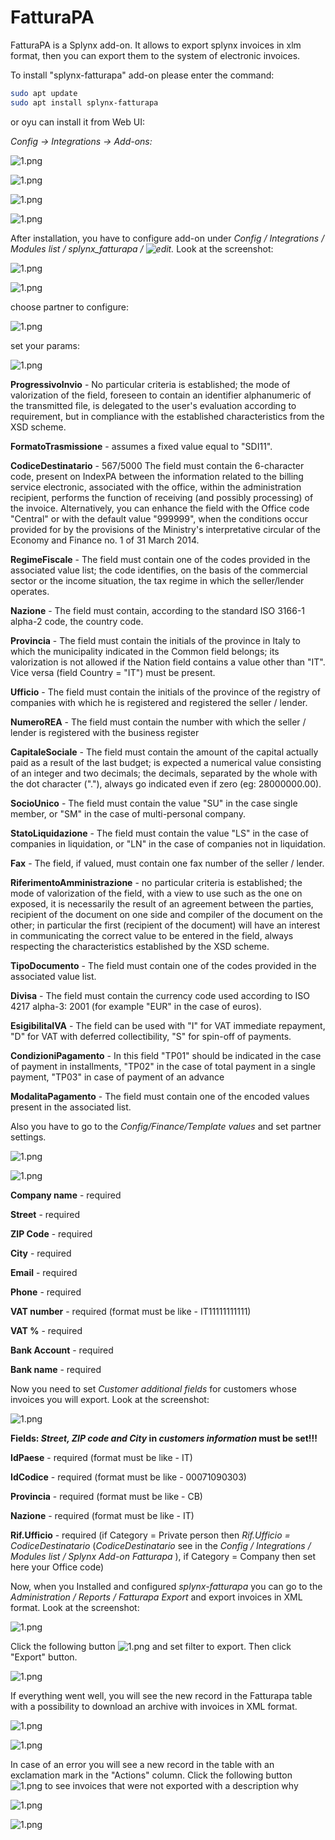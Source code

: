 FatturaPA
=========

FatturaPA is a Splynx add-on. It allows to export splynx invoices in xlm format, then you can export them to the system of electronic invoices.

To install "splynx-fatturapa" add-on please enter the command:

```bash
sudo apt update
sudo apt install splynx-fatturapa
```
or oyu can install it from Web UI:

*Config -> Integrations -> Add-ons:*

![1.png](0.png)

![1.png](1.png)

![1.png](3.png)

![1.png](4.png)

After installation, you have to configure add-on under _Config / Integrations / Modules list / splynx_fatturapa / ![edit](2.png)._
Look at the screenshot:

![1.png](5.png)

![1.png](6.png)

choose partner to configure:

![1.png](7.png)

set your params:

![1.png](8.1.png)

**ProgressivoInvio** - No particular criteria is established; the mode of valorization of the field, foreseen to contain an identifier alphanumeric of the transmitted file, is delegated to the user's evaluation according to requirement, but in compliance with the established characteristics from the XSD scheme.

**FormatoTrasmissione** - assumes a fixed value equal to "SDI11".

**CodiceDestinatario** - 567/5000 The field must contain the 6-character code, present on IndexPA between the information related to the billing service electronic, associated with the office, within the administration recipient, performs the function of receiving (and possibly processing) of the invoice. Alternatively, you can enhance the field with the Office code "Central" or with the default value "999999", when the conditions occur provided for by the provisions of the Ministry's interpretative circular of the Economy and Finance no. 1 of 31 March 2014.


**RegimeFiscale** - The field must contain one of the codes provided in the associated value list; the code identifies, on the basis of the commercial sector or the income situation, the tax regime in which the seller/lender operates.

**Nazione** - The field must contain, according to the standard ISO 3166-1 alpha-2 code, the country code.

**Provincia** - The field must contain the initials of the province in Italy to which the municipality indicated in the Common field belongs; its valorization is not allowed if the Nation field   contains a value other than "IT". Vice versa (field Country = "IT") must be present.

**Ufficio** - The field must contain the initials of the province of the registry of companies with which he is registered and registered the seller / lender.

**NumeroREA** - The field must contain the number with which the seller / lender is registered with the business register

**CapitaleSociale** - The field must contain the amount of the capital actually paid as a result of the last budget; is expected a numerical value consisting of an integer and two decimals; the decimals, separated by the whole with the dot character ("."), always go indicated even if zero (eg: 28000000.00).

**SocioUnico** - The field must contain the value "SU" in the case single member, or "SM" in the case of multi-personal company.

**StatoLiquidazione** - The field must contain the value "LS" in the case of companies in liquidation, or "LN" in the case of companies not in liquidation.

**Fax** - The field, if valued, must contain one fax number of the seller / lender.

**RiferimentoAmministrazione** - no particular criteria is established; the mode of valorization of the field, with a view to use such as the one on exposed, it is necessarily the result of an agreement between the parties, recipient of the document on one side and compiler of the document on the other; in particular the first (recipient of the document) will have an interest in communicating the correct value to be entered in the field, always respecting the characteristics established by the XSD scheme.

**TipoDocumento** - The field must contain one of the codes provided in the associated value list.

**Divisa** - The field must contain the currency code used according to ISO 4217 alpha-3: 2001 (for example "EUR" in the case of euros).

**EsigibilitaIVA** - The field can be used with "I" for VAT immediate repayment, "D" for VAT with deferred collectibility, "S" for spin-off of payments.

**CondizioniPagamento** - In this field "TP01" should be indicated in the case of payment in installments, "TP02" in the case of total payment in a single payment, "TP03" in case of payment of an advance

**ModalitaPagamento** - The field must contain one of the encoded values present in the associated list.

Also you have to go to the *Config/Finance/Template values* and set partner settings.

![1.png](9.png)

![1.png](10.png)

**Company name** - required

**Street** - required

**ZIP Code** - required

**City** - required

**Email** - required

**Phone** - required

**VAT number** - required (format must be like - IT11111111111)

**VAT %** - required

**Bank Account** - required

**Bank name** - required

Now you need to set *Customer additional fields* for customers whose invoices you will export. Look at the screenshot:

![1.png](11.png)

**Fields: _Street, ZIP code and City_ in _customers information_ must be set!!!**

**IdPaese** - required  (format must be like - IT)

**IdCodice** - required (format must be like - 00071090303)

**Provincia** - required (format must be like - CB)

**Nazione** - required (format must be like - IT)

**Rif.Ufficio** - required (if Category = Private person then _Rif.Ufficio = CodiceDestinatario_ (_CodiceDestinatario_ see in the _Config / Integrations / Modules list / Splynx Add-on Fatturapa_
), if Category = Company then set here your Office code)

Now, when you Installed and configured _splynx-fatturapa_ you can go to the _Administration / Reports / Fatturapa Export_ and export invoices in XML format. Look at the screenshot:

![1.png](12.png)

Click the following button ![1.png](16.png) and set filter to export. Then click "Export" button.

![1.png](13.png)

If everything went well,  you will see the new record in the Fatturapa table with a possibility to download an archive with invoices in XML format.

![1.png](14.png)

![1.png](15.png)

In case of an error you will see a new record in the table with an exclamation mark in the "Actions" column. Click the following button ![1.png](17.png) to see invoices that were not exported with a description why

![1.png](18.png)

![1.png](19.png)
